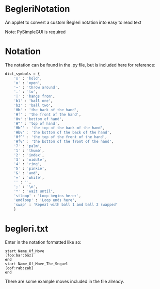 # BegleriNotation
An applet to convert a custom Begleri notation into easy to read text

Note: PySimpleGUI is required

# Notation
The notation can be found in the .py file, but is included here for reference:
```python
dict_symbols = {
    'x' : 'hold',
    'o' : 'open',
    '~' : 'throw around',
    '.' : 'to',
    '|' : 'hangs from',
    'b1' : 'ball one',
    'b2' : 'ball two',
    'Hb' : 'the back of the hand',
    'Hf' : 'the front of the hand',
    'Hv' :'bottom of hand',
    'H^' : 'top of hand',
    'Hb^' : 'the top of the back of the hand',
    'Hbv' : 'the bottom of the back of the hand',
    'Hf^' : 'the top of the front of the hand',
    'Hfv' : 'the bottom of the front of the hand',
    '7' : 'palm',
    '1' : 'thumb',
    '2' : 'index',
    '3' : 'middle',
    '4' : 'ring',
    '5' : 'pinkie',
    '&' : 'and',
    '=' : 'while',
    '' : '',
    ';' : '\n',
    '*' : 'wait until',
    'stloop' : 'Loop begins here:',
    'endloop' : 'Loop ends here',
    'swap' : 'Repeat with ball 1 and ball 2 swapped'
    }
 ```
 
 # begleri.txt
Enter in the notation formatted like so:
```
start Name_Of_Move
[foo:bar:baz]
end
start Name_Of_Move_The_Sequel
[oof:rab:zab]
end
```

There are some example moves included in the file already.
